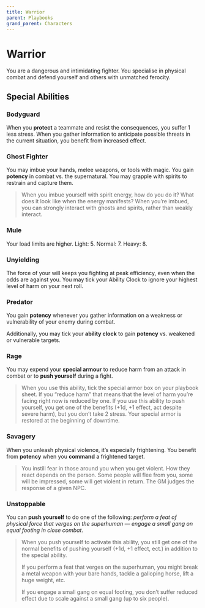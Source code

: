 ```yaml
---
title: Warrior
parent: Playbooks
grand_parent: Characters
---
```


# Warrior
You are a dangerous and intimidating fighter. You specialise in physical combat and defend yourself and others with unmatched ferocity.

## Special Abilities

### Bodyguard
When you **protect** a teammate and resist the consequences, you suffer 1 less stress. When you gather information to anticipate possible threats in the current situation, you benefit from increased effect.

### Ghost Fighter
You may imbue your hands, melee weapons, or tools with magic. You gain **potency** in combat vs. the supernatural. You may grapple with spirits to restrain and capture them.

> When you imbue yourself with spirit energy, how do you do it? What does it look like when the energy manifests? When you’re imbued, you can strongly interact with ghosts and spirits, rather than weakly interact.

### Mule 
Your load limits are higher. Light: 5. Normal: 7. Heavy: 8.

### Unyielding
The force of your will keeps you fighting at peak efficiency, even when the odds are against you. You may tick your Ability Clock to ignore your highest level of harm on your next roll.

### Predator
You gain **potency** whenever you gather information on a weakness or vulnerability of your enemy during combat.

Additionally, you may tick your **ability clock** to gain **potency** vs. weakened or vulnerable targets.

### Rage
You may expend your **special armour** to reduce harm from an attack in combat or to **push yourself** during a fight.

> When you use this ability, tick the special armor box on your playbook sheet. If you “reduce harm” that means that the level of harm you’re facing right now is reduced by one. If you use this ability to push yourself, you get one of the benefits (+1d, +1 effect, act despite severe harm), but you don’t take 2 stress. Your special armor is restored at the beginning of downtime.

### Savagery
When you unleash physical violence, it’s especially frightening. You benefit from **potency** when you **command** a frightened target.

> You instill fear in those around you when you get violent. How they react depends on the person. Some people will flee from you, some will be impressed, some will get violent in return. The GM judges the response of a given NPC.

### Unstoppable
You can **push yourself** to do one of the following: *perform a feat of physical force that verges on the superhuman — engage a small gang on equal footing in close combat*.

> When you push yourself to activate this ability, you still get one of the normal benefits of pushing yourself (+1d, +1 effect, ect.) in addition to the special ability.
> 
> If you perform a feat that verges on the superhuman, you might break a metal weapon with your bare hands, tackle a galloping horse, lift a huge weight, etc.
> 
> If you engage a small gang on equal footing, you don’t suffer reduced effect due to scale against a small gang (up to six people).
